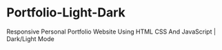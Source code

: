 # Portfolio-Light-Dark
 Responsive Personal Portfolio Website Using HTML CSS And JavaScript | Dark/Light Mode
